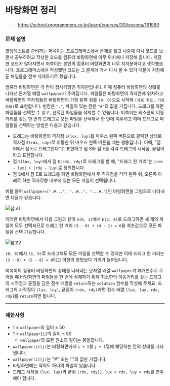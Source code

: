 # 바탕화면 정리

> https://school.programmers.co.kr/learn/courses/30/lessons/161990

### 문제 설명

코딩테스트를 준비하는 머쓱이는 프로그래머스에서 문제를 풀고 나중에 다시 코드를 보면서 공부하려고 작성한 코드를 컴퓨터 바탕화면에 아무 위치에나 저장해 둡니다. 저장한 코드가 많아지면서 머쓱이는 본인의 컴퓨터 바탕화면이 너무 지저분하다고 생각했습니다. 프로그래머스에서 작성했던 코드는 그 문제에 가서 다시 볼 수 있기 때문에 저장해 둔 파일들을 전부 삭제하기로 했습니다.  

컴퓨터 바탕화면은 각 칸이 정사각형인 격자판입니다. 이때 컴퓨터 바탕화면의 상태를 나타낸 문자열 배열 `wallpaper`가 주어집니다. 파일들은 바탕화면의 격자칸에 위치하고 바탕화면의 격자점들은 바탕화면의 가장 왼쪽 위를 `(0, 0)`으로 시작해 `(세로 좌표, 가로 좌표)`로 표현합니다. 빈칸은 `"."`, 파일이 있는 칸은 `"#"`의 값을 가집니다. 드래그를 하면 파일들을 선택할 수 있고, 선택된 파일들을 삭제할 수 있습니다. 머쓱이는 최소한의 이동거리를 갖는 한 번의 드래그로 모든 파일을 선택해서 한 번에 지우려고 하며 드래그로 파일들을 선택하는 방법은 다음과 같습니다.  

- 드래그는 바탕화면의 격자점 `S(lux, luy)`를 마우스 왼쪽 버튼으로 클릭한 상태로 격자점 `E(rdx, rdy)`로 이동한 뒤 마우스 왼쪽 버튼을 떼는 행동입니다. 이때, "점 S에서 점 E로 드래그한다"고 표현하고 점 S와 점 E를 각각 드래그의 시작점, 끝점이라고 표현합니다.
- 점 `S(lux, luy)`에서 점 `E(rdx, rdy)`로 드래그를 할 때, "드래그 한 거리"는 `|rdx - lux| + |rdy - luy|`로 정의합니다.
- 점 S에서 점 E로 드래그를 하면 바탕화면에서 두 격자점을 각각 왼쪽 위, 오른쪽 아래로 하는 직사각형 내부에 있는 모든 파일이 선택됩니다.

예를 들어 `wallpaper=[".#...", "..#..", "...#."]`인 바탕화면을 그림으로 나타내면 다음과 같습니다.

![참고1](https://user-images.githubusercontent.com/42595869/223310161-5b7188c1-2c6f-419b-adf2-c54fe2cd15c4.png)

이러한 바탕화면에서 다음 그림과 같이 `S(0, 1)`에서 `E(3, 4)`로 드래그하면 세 개의 파일이 모두 선택되므로 드래그 한 거리 `(3 - 0) + (4 - 1) = 6`을 최솟값으로 모든 파일을 선택 가능합니다.

![참고2](https://user-images.githubusercontent.com/42595869/223310199-d9fc7a75-49f8-4e4d-9402-2d72212f7d64.png)

`(0, 0)`에서 `(3, 5)`로 드래그해도 모든 파일을 선택할 수 있지만 이때 드래그 한 거리는 `(3 - 0) + (5 - 0) = 8`이고 이전의 방법보다 거리가 늘어납니다.  

머쓱이의 컴퓨터 바탕화면의 상태를 나타내는 문자열 배열 `wallpaper`가 매개변수로 주어질 때 바탕화면의 파일들을 한 번에 삭제하기 위해 최소한의 이동거리를 갖는 드래그의 시작점과 끝점을 담은 정수 배열을 `return`하는 `solution` 함수를 작성해 주세요. 드래그의 시작점이 `(lux, luy)`, 끝점이 `(rdx, rdy)`라면 정수 배열 `[lux, luy, rdx, rdy]`를 `return`하면 됩니다.

---

### 제한사항

- 1 ≤ `wallpaper`의 길이 ≤ 50
- 1 ≤ `wallpaper[i]`의 길이 ≤ 50
  - `wallpaper`의 모든 원소의 길이는 동일합니다.
- `wallpaper[i][j]`는 바탕화면에서 `i + 1`행 `j + 1`열에 해당하는 칸의 상태를 나타냅니다.
- `wallpaper[i][j]`는 "#" 또는 "."의 값만 가집니다.
- 바탕화면에는 적어도 하나의 파일이 있습니다.
- 드래그 시작점 `(lux, luy)`와 끝점 `(rdx, rdy)`는 `lux < rdx, luy < rdy`를 만족해야 합니다.
